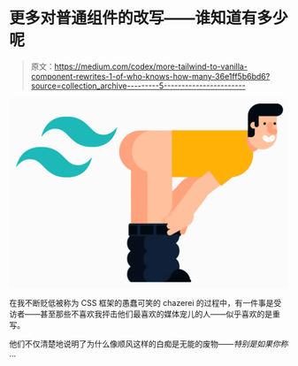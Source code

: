 # 更多对普通组件的改写——谁知道有多少呢

> 原文：<https://medium.com/codex/more-tailwind-to-vanilla-component-rewrites-1-of-who-knows-how-many-36e1ff5b6bd6?source=collection_archive---------5----------------------->

![](img/23295c8c987ed9e4cd5273dd158791d5.png)

在我不断贬低被称为 CSS 框架的愚蠢可笑的 chazerei 的过程中，有一件事是受访者——甚至那些不喜欢我抨击他们最喜欢的媒体宠儿的人——似乎喜欢的是重写。

他们不仅清楚地说明了为什么像顺风这样的白痴是无能的废物——*特别是如果你称* …